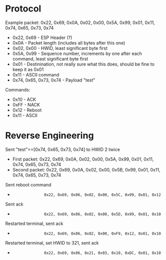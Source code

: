 # Protocol

Example packet: 0x22, 0x69, 0x0A, 0x02, 0x00, 0x5A, 0x99, 0x01, 0x11, 0x74, 0x65, 0x73, 0x74

* 0x22, 0x69 - ESP Header (?)
* 0x0A - Packet length (includes all bytes after this one)
* 0x02, 0x00 - HWID, least significant byte first
* 0x5A, 0x99 - Sequence number, increments by one after each command, least significant byte first
* 0x01 - Destinination, not really sure what this does, should be fine to keep it as 0x01
* 0x11 - ASCII command
* 0x74, 0x65, 0x73, 0x74 - Payload "test"

Commands:
* 0x10 - ACK
* 0xFF - NACK
* 0x12 - Reboot
* 0x11 - ASCII

# Reverse Engineering

Sent "test"==[0x74, 0x65, 0x73, 0x74] to HWID 2 twice
* First packet:     0x22, 0x69, 0x0A, 0x02, 0x00, 0x5A, 0x99, 0x01, 0x11, 0x74, 0x65, 0x73, 0x74
* Second packet:    0x22, 0x69, 0x0A, 0x02, 0x00, 0x5B, 0x99, 0x01, 0x11, 0x74, 0x65, 0x73, 0x74

Sent reboot command
*                   0x22, 0x69, 0x06, 0x02, 0x00, 0x5C, 0x99, 0x01, 0x12

Sent ack
*                   0x22, 0x69, 0x06, 0x02, 0x00, 0x5D, 0x99, 0x01, 0x10

Restarted terminal, sent ack
*                   0x22, 0x69, 0x06, 0x02, 0x00, 0xF9, 0x12, 0x01, 0x10

Restarted terminal, set HWID to 321, sent ack
*                   0x22, 0x69, 0x06, 0x21, 0x03, 0x10, 0xDC, 0x01, 0x10

